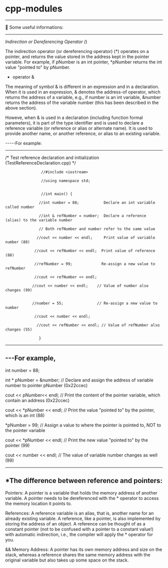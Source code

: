 # cpp-modules

****************************
🌱 Some useful informations:
****************************

*Indirection or Dereferencing Operator (*)

The indirection operator (or dereferencing operator) (*) operates on a pointer, and returns the value stored in the address kept in the pointer variable. For example, if pNumber is an int pointer, *pNumber returns the int value "pointed to" by pNumber.

* operator &

The meaning of symbol & is different in an expression and in a declaration. When it is used in an expression, & denotes the address-of operator, which returns the address of a variable, e.g., if number is an int variable, &number returns the address of the variable number (this has been described in the above section).

Howeve, when & is used in a declaration (including function formal parameters), it is part of the type identifier and is used to declare a reference variable (or reference or alias or alternate name). It is used to provide another name, or another reference, or alias to an existing variable.

-----For example:

-------------------------------------------------------------------------------------------
/* Test reference declaration and initialization (TestReferenceDeclaration.cpp) */

                    //#include <iostream>
  
                    //using namespace std;
  
 
                    //int main() {
  
                   //int number = 88;           Declare an int variable called number
  
                   //int & refNumber = number;  Declare a reference (alias) to the variable number
  
                   // Both refNumber and number refer to the same value
 
                  //cout << number << endl;     Print value of variable number (88)
  
                 //cout << refNumber << endl;  Print value of reference (88)
 
                 //refNumber = 99;             Re-assign a new value to refNumber
  
                 //cout << refNumber << endl;
  
                //cout << number << endl;    // Value of number also changes (99)
  
 
                //number = 55;               // Re-assign a new value to number
  
                 //cout << number << endl;
  
                  //cout << refNumber << endl; // Value of refNumber also changes (55)
  
                   }
---------------------------------------------------------------------------------------------------
  
---For example,
--------------------------------------------------------------------
int number = 88;

int * pNumber = &number;  // Declare and assign the address of variable number to pointer pNumber (0x22ccec)

cout << pNumber<< endl;   // Print the content of the pointer variable, which contain an address (0x22ccec)

cout << *pNumber << endl; // Print the value "pointed to" by the pointer, which is an int (88)

*pNumber = 99;            // Assign a value to where the pointer is pointed to, NOT to the pointer variable

cout << *pNumber << endl; // Print the new value "pointed to" by the pointer (99)

cout << number << endl;   // The value of variable number changes as well (99)

-----------------------------------------------------------------------

*The difference between reference and pointers:
------------------------------

Pointers: A pointer is a variable that holds the memory address of another variable. A pointer needs to be dereferenced with the * operator to access the memory location it points to. 

References: A reference variable is an alias, that is, another name for an already existing variable. A reference, like a pointer, is also implemented by storing the address of an object. 
A reference can be thought of as a constant pointer (not to be confused with a pointer to a constant value!) with automatic indirection, i.e., the compiler will apply the * operator for you. 


&& Memory Address: A pointer has its own memory address and size on the stack, whereas a reference shares the same memory address with the original variable but also takes up some space on the stack.
